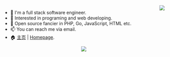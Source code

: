 <img align="right"  src="https://github-readme-stats.vercel.app/api?username=razonyang&show_icons=true&count_private=true"/>

- :bust_in_silhouette: I'm a full stack software engineer.
- 🔭 Interested in programing and web developing.
- 🌱 Open source fancier in PHP, Go, JavaScript, HTML etc.
- 📫 You can reach me via email.
- 🏠 [主页](https://razonyang.com/zh-cn/) | [Homepage](https://razonyang.com/en/).

<p align="center">
    <img src="https://github-profile-trophy.vercel.app/?username=razonyang&row=1&column=6&theme=flat&no-bg=true&no-frame=true"/>
</p>
